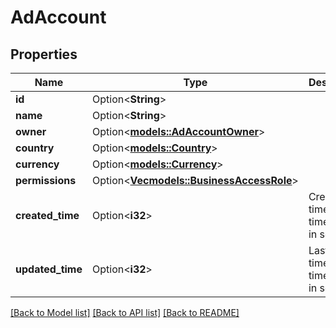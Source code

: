 # AdAccount

## Properties

Name | Type | Description | Notes
------------ | ------------- | ------------- | -------------
**id** | Option<**String**> |  | [optional]
**name** | Option<**String**> |  | [optional]
**owner** | Option<[**models::AdAccountOwner**](Ad_account_owner.md)> |  | [optional]
**country** | Option<[**models::Country**](Country.md)> |  | [optional]
**currency** | Option<[**models::Currency**](Currency.md)> |  | [optional]
**permissions** | Option<[**Vec<models::BusinessAccessRole>**](BusinessAccessRole.md)> |  | [optional]
**created_time** | Option<**i32**> | Creation time. Unix timestamp in seconds. | [optional]
**updated_time** | Option<**i32**> | Last update time. Unix timestamp in seconds. | [optional]

[[Back to Model list]](../README.md#documentation-for-models) [[Back to API list]](../README.md#documentation-for-api-endpoints) [[Back to README]](../README.md)


